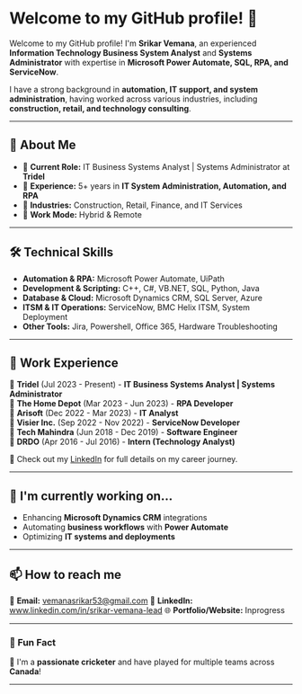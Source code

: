 # Welcome to my GitHub profile! 🚀

Welcome to my GitHub profile! I'm **Srikar Vemana**, an experienced **Information Technology Business System Analyst** and **Systems Administrator** with expertise in **Microsoft Power Automate, SQL, RPA, and ServiceNow**.

I have a strong background in **automation, IT support, and system administration**, having worked across various industries, including **construction, retail, and technology consulting**.

---

## 📌 About Me  
- 🔹 **Current Role:** IT Business Systems Analyst | Systems Administrator at **Tridel**  
- 🔹 **Experience:** 5+ years in **IT System Administration, Automation, and RPA**  
- 🔹 **Industries:** Construction, Retail, Finance, and IT Services  
- 🔹 **Work Mode:** Hybrid & Remote  

---

## 🛠 Technical Skills  
- **Automation & RPA:** Microsoft Power Automate, UiPath  
- **Development & Scripting:** C++, C#, VB.NET, SQL, Python, Java  
- **Database & Cloud:** Microsoft Dynamics CRM, SQL Server, Azure  
- **ITSM & IT Operations:** ServiceNow, BMC Helix ITSM, System Deployment  
- **Other Tools:** Jira, Powershell, Office 365, Hardware Troubleshooting  

---

## 💼 Work Experience  
📍 **Tridel** (Jul 2023 - Present) - **IT Business Systems Analyst | Systems Administrator**  
📍 **The Home Depot** (Mar 2023 - Jun 2023) - **RPA Developer**  
📍 **Arisoft** (Dec 2022 - Mar 2023) - **IT Analyst**  
📍 **Visier Inc.** (Sep 2022 - Nov 2022) - **ServiceNow Developer**  
📍 **Tech Mahindra** (Jun 2018 - Dec 2019) - **Software Engineer**  
📍 **DRDO** (Apr 2016 - Jul 2016) - **Intern (Technology Analyst)**  

🔎 Check out my [LinkedIn](#) for full details on my career journey.

---

## 🔭 I'm currently working on...  
- Enhancing **Microsoft Dynamics CRM** integrations  
- Automating **business workflows** with **Power Automate**  
- Optimizing **IT systems and deployments**  

---

## 📫 How to reach me  
💼 **Email:** vemanasrikar53@gmail.com
🔗 **LinkedIn:** www.linkedin.com/in/srikar-vemana-lead
🌐 **Portfolio/Website:** Inprogress

---

### 🌟 Fun Fact  
🏏 I'm a **passionate cricketer** and have played for multiple teams across **Canada**!  

---

